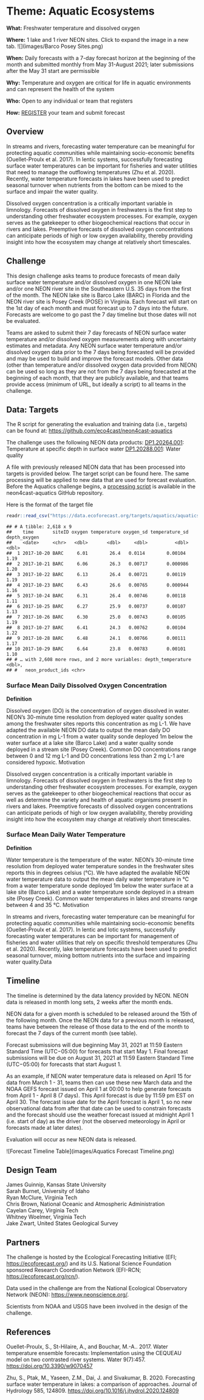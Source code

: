 # Theme: Aquatic Ecosystems

**What:** Freshwater temperature and dissolved oxygen 

**Where:** 1 lake and 1 river NEON sites. Click to expand the image in a new tab.
![](images/Barco Posey Sites.png)

**When:** Daily forecasts with a 7-day forecast horizon at the beginning of the month and submitted monthly from May 31-August 2021; later submissions after the May 31 start are permissible

**Why:** Temperature and oxygen are critical for life in aquatic environments and can represent the health of the system

**Who:** Open to any individual or team that registers

**How:** [REGISTER](https://nd.qualtrics.com/jfe/form/SV_9MJ29y2xNrBOjqZ) your team and submit forecast

## Overview

In streams and rivers, forecasting water temperature can be meaningful for protecting aquatic communities while maintaining socio-economic benefits (Ouellet-Proulx et al. 2017). In lentic systems, successfully forecasting surface water temperatures can be important for fisheries and water utilities that need to manage the outflowing temperatures (Zhu et al. 2020). Recently, water temperature forecasts in lakes have been used to predict seasonal turnover when nutrients from the bottom can be mixed to the surface and impair the water quality. 

Dissolved oxygen concentration is a critically important variable in limnology. Forecasts of dissolved oxygen in freshwaters is the first step to understanding other freshwater ecosystem processes. For example, oxygen serves as the gatekeeper to other biogeochemical reactions that occur in rivers and lakes. Preemptive forecasts of dissolved oxygen concentrations can anticipate periods of high or low oxygen availability, thereby providing insight into how the ecosystem may change at relatively short timescales. 

## Challenge

This design challenge asks teams to produce forecasts of mean daily surface water temperature and/or dissolved oxygen in one NEON lake and/or one NEON river site in the Southeastern U.S. 35 days from the first of the month. The NEON lake site is Barco Lake (BARC) in Florida and the NEON river site is Posey Creek (POSE) in Virginia. Each forecast will start on the 1st day of each month and must forecast up to 7 days into the future. Forecasts are welcome to go past the 7 day timeline but those dates will not be evaluated. 

Teams are asked to submit their 7 day forecasts of NEON surface water temperature and/or dissolved oxygen measurements along with uncertainty estimates and metadata. Any NEON surface water temperature and/or dissolved oxygen data prior to the 7 days being forecasted will be provided and may be used to build and improve the forecast models. Other data (other than temperature and/or dissolved oxygen data provided from NEON) can be used so long as they are not from the 7 days being forecasted at the beginning of each month, that they are publicly available, and that teams provide access (minimum of URL, but ideally a script) to all teams in the challenge.

## Data: Targets

The R script for generating the evaluation and training data (i.e., targets) can be found at: https://github.com/eco4cast/neon4cast-aquatics

The challenge uses the following NEON data products:
[DP1.20264.001](https://data.neonscience.org/data-products/DP1.20264.001): Temperature at specific depth in surface water
[DP1.20288.001](https://data.neonscience.org/data-products/DP1.20288.001): Water quality

A file with previously released NEON data that has been processed into targets is provided below. The target script can be found here. The same processing will be applied to new data that are used for forecast evaluation. Before the Aquatics challenge begins, a [processing script](https://github.com/eco4cast/neon4cast-aquatics/blob/master/02_generate_targets_aquatics.R) is available in the neon4cast-aquatics GitHub repository.

Here is the format of the target file


```r
readr::read_csv("https://data.ecoforecast.org/targets/aquatics/aquatics-targets.csv.gz")
```

```
## # A tibble: 2,618 x 9
##    time       siteID oxygen temperature oxygen_sd temperature_sd depth_oxygen
##    <date>     <chr>   <dbl>       <dbl>     <dbl>          <dbl>        <dbl>
##  1 2017-10-20 BARC     6.01        26.4   0.0114        0.00104          1.19
##  2 2017-10-21 BARC     6.06        26.3   0.00717       0.000986         1.20
##  3 2017-10-22 BARC     6.13        26.4   0.00721       0.00119          1.19
##  4 2017-10-23 BARC     6.43        26.6   0.00765       0.000944         1.16
##  5 2017-10-24 BARC     6.31        26.4   0.00746       0.00118          1.11
##  6 2017-10-25 BARC     6.27        25.9   0.00737       0.00107          1.13
##  7 2017-10-26 BARC     6.30        25.0   0.00743       0.00105          1.19
##  8 2017-10-27 BARC     6.41        24.3   0.00762       0.00104          1.22
##  9 2017-10-28 BARC     6.48        24.1   0.00766       0.00111          1.17
## 10 2017-10-29 BARC     6.64        23.8   0.00783       0.00101          1.10
## # … with 2,608 more rows, and 2 more variables: depth_temperature <dbl>,
## #   neon_product_ids <chr>
```

### Surface Mean Daily Dissolved Oxygen Concentration

**Definition**

Dissolved oxygen (DO) is the concentration of oxygen dissolved in water. NEON’s 30-minute time resolution from deployed water quality sondes among the freshwater sites reports this concentration as mg L-1. We have adapted the available NEON DO data to output the mean daily DO concentration in mg L-1 from a water quality sonde deployed 1m below the water surface at a lake site (Barco Lake) and a water quality sonde deployed in a stream site (Posey Creek). Common DO concentrations range between 0 and 12 mg L-1 and DO concentrations less than 2 mg L-1 are considered hypoxic. 
Motivation

Dissolved oxygen concentration is a critically important variable in limnology. Forecasts of dissolved oxygen in freshwaters is the first step to understanding other freshwater ecosystem processes. For example, oxygen serves as the gatekeeper to other biogeochemical reactions that occur as well as determine the variety and health of aquatic organisms present in rivers and lakes. Preemptive forecasts of dissolved oxygen concentrations can anticipate periods of high or low oxygen availability, thereby providing insight into how the ecosystem may change at relatively short timescales. 

### Surface Mean Daily Water Temperature

**Definition**

Water temperature is the temperature of the water. NEON’s 30-minute time resolution from deployed water temperature sondes in the freshwater sites reports this in degrees celsius (°C). We have adapted the available NEON water temperature data to output the mean daily water temperature in °C from a water temperature sonde deployed 1m below the water surface at a lake site (Barco Lake) and a water temperature sonde deployed in a stream site (Posey Creek). Common water temperatures in lakes and streams range between 4 and 35 °C.
Motivation

In streams and rivers, forecasting water temperature can be meaningful for protecting aquatic communities while maintaining socio-economic benefits (Ouellet-Proulx et al. 2017). In lentic and lotic systems, successfully forecasting water temperatures can be important for management of fisheries and water utilities that rely on specific threshold  temperatures (Zhu et al. 2020). Recently, lake temperature forecasts have been used to predict seasonal turnover, mixing bottom nutrients into the surface and impairing water quality.Data

## Timeline

The timeline is determined by the data latency provided by NEON. NEON data is released in month long sets, 2 weeks after the month ends. 

NEON data for a given month is scheduled to be released around the 15th of the following month. Once the NEON data for a previous month is released, teams have between the release of those data to the end of the month to forecast the 7 days of the current month (see table). 

Forecast submissions will due beginning May 31, 2021 at 11:59 Eastern Standard Time (UTC−05:00) for forecasts that start May 1. Final forecast submissions will be due on August 31, 2021 at 11:59 Eastern Standard Time (UTC−05:00) for forecasts that start August 1.

As an example, if NEON water temperature data is released on April 15 for data from March 1 - 31, teams then can use these new March data and the NOAA GEFS forecast issued on April 1 at 00:00 to help generate forecasts from April 1 - April 8 (7 days). This April forecast is due by 11:59 pm EST on April 30. The forecast issue date for the April forecast is April 1, so no new observational data from after that date can be used to constrain forecasts and the forecast should use the weather forecast issued at midnight April 1 (i.e. start of day) as the driver (not the observed meteorology in April or forecasts made at later dates).

Evaluation will occur as new NEON data is released.

![Forecast Timeline Table](images/Aquatics Forecast Timeline.png)

## Design Team

James Guinnip, Kansas State University  
Sarah Burnet, University of Idaho  
Ryan McClure, Virginia Tech  
Chris Brown, National Oceanic and Atmospheric Administration  
Cayelan Carey, Virginia Tech  
Whitney Woelmer, Virginia Tech   
Jake Zwart, United States Geological Survey  

## Partners

The challenge is hosted by the Ecological Forecasting Initiative (EFI; https://ecoforecast.org/) and its U.S. National Science Foundation sponsored Research Coordination Network (EFI-RCN; https://ecoforecast.org/rcn/).

Data used in the challenge are from the National Ecological Observatory Network (NEON): https://www.neonscience.org/. 

Scientists from NOAA and USGS have been involved in the design of the challenge.

## References

Ouellet-Proulx, S., St-Hilaire, A., and Bouchar, M.-A.. 2017. Water temperature ensemble forecasts: Implementation using the CEQUEAU model on two contrasted river systems. Water 9(7):457. https://doi.org/10.3390/w9070457

Zhu, S., Ptak, M., Yaseen, Z.M., Dai, J. and Sivakumar, B. 2020. Forecasting surface water temperature in lakes: a comparison of approaches. Journal of Hydrology 585, 124809. https://doi.org/10.1016/j.jhydrol.2020.124809
